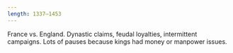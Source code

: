 ```yaml
---
length: 1337–1453
---
```


France vs. England. Dynastic claims, feudal loyalties, intermittent campaigns. Lots of pauses because kings had money or manpower issues.
